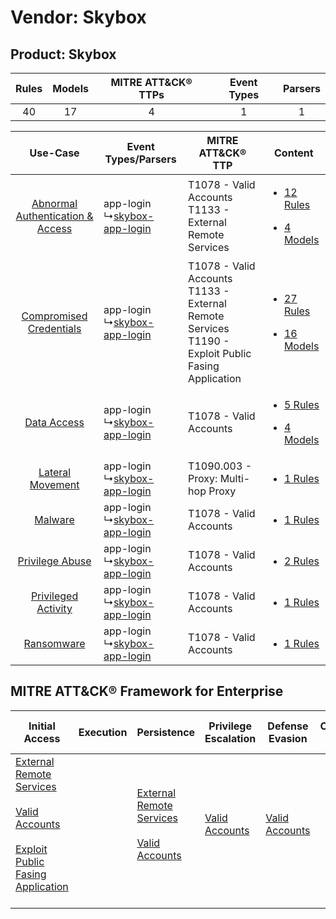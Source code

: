Vendor: Skybox
==============
Product: Skybox
---------------
| Rules | Models | MITRE ATT&CK® TTPs | Event Types | Parsers |
|:-----:|:------:|:------------------:|:-----------:|:-------:|
|  40   |   17   |         4          |      1      |    1    |

|    Use-Case    | Event Types/Parsers    | MITRE ATT&CK® TTP    | Content    |
|:----:| ---- | ---- | ---- |
| [Abnormal Authentication & Access](../../../UseCases/uc_abnormal_authentication_&_access.md) |  app-login<br> ↳[skybox-app-login](Ps/pC_skyboxapplogin.md)<br> | T1078 - Valid Accounts<br>T1133 - External Remote Services<br>    | [<ul><li>12 Rules</li></ul><ul><li>4 Models</li></ul>](RM/r_m_skybox_skybox_Abnormal_Authentication_&_Access.md) |
|          [Compromised Credentials](../../../UseCases/uc_compromised_credentials.md)          |  app-login<br> ↳[skybox-app-login](Ps/pC_skyboxapplogin.md)<br> | T1078 - Valid Accounts<br>T1133 - External Remote Services<br>T1190 - Exploit Public Fasing Application<br> | [<ul><li>27 Rules</li></ul><ul><li>16 Models</li></ul>](RM/r_m_skybox_skybox_Compromised_Credentials.md)         |
|    [Data Access](../../../UseCases/uc_data_access.md)    |  app-login<br> ↳[skybox-app-login](Ps/pC_skyboxapplogin.md)<br> | T1078 - Valid Accounts<br>    | [<ul><li>5 Rules</li></ul><ul><li>4 Models</li></ul>](RM/r_m_skybox_skybox_Data_Access.md)    |
|    [Lateral Movement](../../../UseCases/uc_lateral_movement.md)    |  app-login<br> ↳[skybox-app-login](Ps/pC_skyboxapplogin.md)<br> | T1090.003 - Proxy: Multi-hop Proxy<br>    | [<ul><li>1 Rules</li></ul>](RM/r_m_skybox_skybox_Lateral_Movement.md)    |
|    [Malware](../../../UseCases/uc_malware.md)    |  app-login<br> ↳[skybox-app-login](Ps/pC_skyboxapplogin.md)<br> | T1078 - Valid Accounts<br>    | [<ul><li>1 Rules</li></ul>](RM/r_m_skybox_skybox_Malware.md)    |
|    [Privilege Abuse](../../../UseCases/uc_privilege_abuse.md)    |  app-login<br> ↳[skybox-app-login](Ps/pC_skyboxapplogin.md)<br> | T1078 - Valid Accounts<br>    | [<ul><li>2 Rules</li></ul>](RM/r_m_skybox_skybox_Privilege_Abuse.md)    |
|    [Privileged Activity](../../../UseCases/uc_privileged_activity.md)    |  app-login<br> ↳[skybox-app-login](Ps/pC_skyboxapplogin.md)<br> | T1078 - Valid Accounts<br>    | [<ul><li>1 Rules</li></ul>](RM/r_m_skybox_skybox_Privileged_Activity.md)    |
|    [Ransomware](../../../UseCases/uc_ransomware.md)    |  app-login<br> ↳[skybox-app-login](Ps/pC_skyboxapplogin.md)<br> | T1078 - Valid Accounts<br>    | [<ul><li>1 Rules</li></ul>](RM/r_m_skybox_skybox_Ransomware.md)    |

MITRE ATT&CK® Framework for Enterprise
--------------------------------------
| Initial Access                                                                                                                                                                                                                         | Execution | Persistence                                                                                                                                      | Privilege Escalation                                                | Defense Evasion                                                     | Credential Access | Discovery | Lateral Movement | Collection | Command and Control                                                                                                                       | Exfiltration | Impact |
| -------------------------------------------------------------------------------------------------------------------------------------------------------------------------------------------------------------------------------------- | --------- | ------------------------------------------------------------------------------------------------------------------------------------------------ | ------------------------------------------------------------------- | ------------------------------------------------------------------- | ----------------- | --------- | ---------------- | ---------- | ----------------------------------------------------------------------------------------------------------------------------------------- | ------------ | ------ |
| [External Remote Services](https://attack.mitre.org/techniques/T1133)<br><br>[Valid Accounts](https://attack.mitre.org/techniques/T1078)<br><br>[Exploit Public Fasing Application](https://attack.mitre.org/techniques/T1190)<br><br> |           | [External Remote Services](https://attack.mitre.org/techniques/T1133)<br><br>[Valid Accounts](https://attack.mitre.org/techniques/T1078)<br><br> | [Valid Accounts](https://attack.mitre.org/techniques/T1078)<br><br> | [Valid Accounts](https://attack.mitre.org/techniques/T1078)<br><br> |                   |           |                  |            | [Proxy: Multi-hop Proxy](https://attack.mitre.org/techniques/T1090/003)<br><br>[Proxy](https://attack.mitre.org/techniques/T1090)<br><br> |              |        |